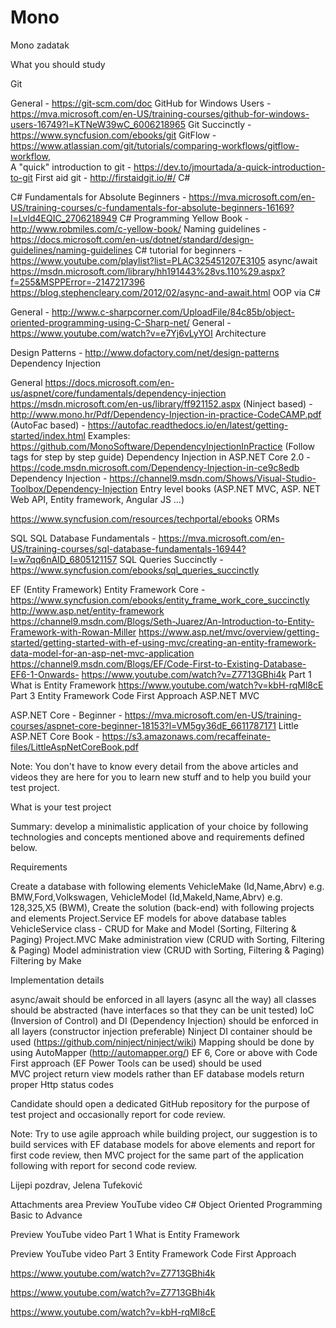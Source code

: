 # Mono
Mono zadatak

What you should study 

Git

General - https://git-scm.com/doc
GitHub for Windows Users - https://mva.microsoft.com/en-US/training-courses/github-for-windows-users-16749?l=KTNeW39wC_6006218965
Git Succinctly - https://www.syncfusion.com/ebooks/git
GitFlow - https://www.atlassian.com/git/tutorials/comparing-workflows/gitflow-workflow,  
A "quick" introduction to git - https://dev.to/jmourtada/a-quick-introduction-to-git
First aid git - http://firstaidgit.io/#/
C#

C# Fundamentals for Absolute Beginners - https://mva.microsoft.com/en-US/training-courses/c-fundamentals-for-absolute-beginners-16169?l=Lvld4EQIC_2706218949
C# Programming Yellow Book - http://www.robmiles.com/c-yellow-book/
Naming guidelines - https://docs.microsoft.com/en-us/dotnet/standard/design-guidelines/naming-guidelines
C# tutorial for beginners - https://www.youtube.com/playlist?list=PLAC325451207E3105 
async/await
https://msdn.microsoft.com/library/hh191443%28vs.110%29.aspx?f=255&MSPPError=-2147217396
https://blog.stephencleary.com/2012/02/async-and-await.html
OOP via C#

General - http://www.c-sharpcorner.com/UploadFile/84c85b/object-oriented-programming-using-C-Sharp-net/ 
General - https://www.youtube.com/watch?v=e7Yj6vLyYOI 
Architecture

Design Patterns - http://www.dofactory.com/net/design-patterns 
Dependency Injection

General
https://docs.microsoft.com/en-us/aspnet/core/fundamentals/dependency-injection
https://msdn.microsoft.com/en-us/library/ff921152.aspx
(Ninject based) - http://www.mono.hr/Pdf/Dependency-Injection-in-practice-CodeCAMP.pdf 
(AutoFac based) - https://autofac.readthedocs.io/en/latest/getting-started/index.html
Examples: https://github.com/MonoSoftware/DependencyInjectionInPractice (Follow tags for step by step guide)
Dependency Injection in ASP.NET Core 2.0 - https://code.msdn.microsoft.com/Dependency-Injection-in-ce9c8edb
Dependency Injection - https://channel9.msdn.com/Shows/Visual-Studio-Toolbox/Dependency-Injection
Entry level books (ASP.NET MVC, ASP. NET Web API, Entity framework, Angular JS ...)

https://www.syncfusion.com/resources/techportal/ebooks 
ORMs

SQL
 SQL Database Fundamentals - https://mva.microsoft.com/en-US/training-courses/sql-database-fundamentals-16944?l=w7qq6nAID_6805121157
SQL Queries Succinctly - https://www.syncfusion.com/ebooks/sql_queries_succinctly
 

EF (Entity Framework)
Entity Framework Core - https://www.syncfusion.com/ebooks/entity_frame_work_core_succinctly
http://www.asp.net/entity-framework
https://channel9.msdn.com/Blogs/Seth-Juarez/An-Introduction-to-Entity-Framework-with-Rowan-Miller
https://www.asp.net/mvc/overview/getting-started/getting-started-with-ef-using-mvc/creating-an-entity-framework-data-model-for-an-asp-net-mvc-application
https://channel9.msdn.com/Blogs/EF/Code-First-to-Existing-Database-EF6-1-Onwards-
https://www.youtube.com/watch?v=Z7713GBhi4k Part 1 What is Entity Framework
https://www.youtube.com/watch?v=kbH-rqMl8cE Part 3 Entity Framework Code First Approach
ASP.NET MVC 

ASP.NET Core - Beginner - https://mva.microsoft.com/en-US/training-courses/aspnet-core-beginner-18153?l=VM5gy36dE_6611787171
Little ASP.NET Core Book - https://s3.amazonaws.com/recaffeinate-files/LittleAspNetCoreBook.pdf

 

Note: You don't have to know every detail from the above articles and videos they are here for you to learn new stuff and to help you build your test project.

What is your test project

Summary: develop a minimalistic application of your choice by following technologies and concepts mentioned above and requirements defined below.

Requirements

Create a database with following elements
VehicleMake (Id,Name,Abrv) e.g. BMW,Ford,Volkswagen,
VehicleModel (Id,MakeId,Name,Abrv) e.g. 128,325,X5 (BWM), 
Create the solution (back-end) with following projects and elements
Project.Service
EF models for above database tables
VehicleService class - CRUD for Make and Model (Sorting, Filtering & Paging)
Project.MVC 
Make administration view (CRUD with Sorting, Filtering & Paging)
Model administration view (CRUD with Sorting, Filtering & Paging)
Filtering by Make

Implementation details 

async/await should be enforced in all layers (async all the way)
all classes should be abstracted (have interfaces so that they can be unit tested)
IoC (Inversion of Control) and DI (Dependency Injection) should be enforced in all layers (constructor injection preferable) 
Ninject DI container should be used (https://github.com/ninject/ninject/wiki)
Mapping should be done by using AutoMapper (http://automapper.org/)
EF 6, Core or above with Code First approach (EF Power Tools can be used) should be used  
MVC project
return view models rather than EF database models
return proper Http status codes

Candidate should open a dedicated GitHub repository for the purpose of test project and occasionally report for code review.

Note: Try to use agile approach while building project, our suggestion is to build services with EF database models for above elements and report for first code review, then MVC project for the same part of the application following with report for second code review.

Lijepi pozdrav,
Jelena Tufeković

 
Attachments area
Preview YouTube video C# Object Oriented Programming Basic to Advance

Preview YouTube video Part 1 What is Entity Framework

Preview YouTube video Part 3 Entity Framework Code First Approach



https://www.youtube.com/watch?v=Z7713GBhi4k

https://www.youtube.com/watch?v=Z7713GBhi4k

https://www.youtube.com/watch?v=kbH-rqMl8cE

